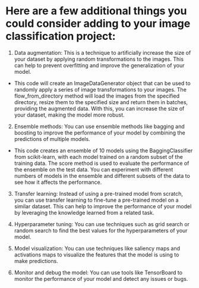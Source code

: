 # Here are a few additional things you could consider adding to your image classification project:

1. Data augmentation: This is a technique to artificially increase the size of your dataset by applying random transformations to the images. This can help to prevent overfitting and improve the generalization of your model.

* This code will create an ImageDataGenerator object that can be used to randomly apply a series of image transformations to your images. The flow_from_directory method will load the images from the specified directory, resize them to the specified size and return them in batches, providing the augmented data. With this, you can increase the size of your dataset, making the model more robust.

2. Ensemble methods: You can use ensemble methods like bagging and boosting to improve the performance of your model by combining the predictions of multiple models.

* This code creates an ensemble of 10 models using the BaggingClassifier from scikit-learn, with each model trained on a random subset of the training data. The score method is used to evaluate the performance of the ensemble on the test data. You can experiment with different numbers of models in the ensemble and different subsets of the data to see how it affects the performance.

3. Transfer learning: Instead of using a pre-trained model from scratch, you can use transfer learning to fine-tune a pre-trained model on a similar dataset. This can help to improve the performance of your model by leveraging the knowledge learned from a related task.

4. Hyperparameter tuning: You can use techniques such as grid search or random search to find the best values for the hyperparameters of your model.

5. Model visualization: You can use techniques like saliency maps and activations maps to visualize the features that the model is using to make predictions.

6. Monitor and debug the model: You can use tools like TensorBoard to monitor the performance of your model and detect any issues or bugs.
